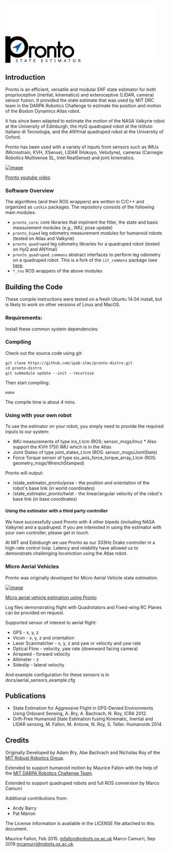 [<img src="pronto_core/doc/pronto_logotype_se.svg" width="480" height="185.3">]()


## Introduction

Pronto is an efficient, versatile and modular EKF state estimator for both
proprioceptive (inertial, kinematics) and exteroceptive (LIDAR, camera) sensor
fusion. It provided the state estimate that was used by MIT DRC team in the
DARPA Robotics Challenge to estimate the position and motion of the Boston
Dynamics Atlas robot.

It has since been adapted to estimate the motion of the NASA Valkyrie robot at
the University of Edinburgh, the HyQ quadruped robot at the Istituto Italiano di
Tecnologia, and the ANYmal quadruped robot at the University of Oxford.

Pronto has been used with a variety of inputs from sensors such as IMUs
(Microstrain, KVH, XSense), LIDAR (Hokuyo, Velodyne), cameras
(Carnegie Robotics Multisense SL, Intel RealSense) and joint
kinematics.

[![image](http://img.youtube.com/vi/V_DxB76MkE4/0.jpg)](https://www.youtube.com/watch?v=V_DxB76MkE4)

[Pronto youtube video](https://www.youtube.com/watch?v=V_DxB76MkE4)

### Software Overview

The algorithms (and their ROS wrappers) are written in C/C++ and organized as
`catkin` packages.
The repository consists of the following main modules:

- `pronto_core`: core libraries that implment the filter, the state and
basic measurement modules (e.g., IMU, pose update)
- `pronto_biped` leg odometry measurement modules for humanoid robots (tested
on Atlas and Valkyrie)
- `pronto_quadruped` leg odometry libraries for a quadruped robot (tested on
HyQ and ANYmal)
- `pronto_quadruped_commons` abstract interfaces to perform leg odometry on a
quadruped robot. This is a fork of the `iit_commons` package (see
[here](https://github.com/iit-DLSLab/iit_commons).
- `*_ros` ROS wrappers of the above modules


Building the Code
-----------------

These compile instructions were tested on a fresh Ubuntu 14.04 install,
but is likely to work on other versions of Linux and MacOS.

### Requirements:

Install these common system dependencies:

### Compiling

Check out the source code using git:

    git clone https://github.com/ipab-slmc/pronto-distro.git
    cd pronto-distro
    git submodule update --init --recursive

Then start compiling:

    make

The compile time is about 4 mins.

### Using with your own robot

To use the estimator on your robot, you simply need
to provide the required inputs to our system:

-   IMU measurements of type ins\_t.lcm (ROS: sensor\_msgs/Imu)
    \* Also support the KVH 1750 IMU which is in the Atlas
-   Joint States of type joint\_states\_t.lcm (ROS:
    sensor\_msgs/JointState)
-   Force Torque sensor of type six\_axis\_force\_torque\_array\_t.lcm
    (ROS: geometry\_msgs/WrenchStamped)

Pronto will output:

-   /state_estimator_pronto/pose - the position and orientation of the robot's
    base link (in world coordinates)
-  /state_estimator_pronto/twist - the linear/angular velocity of the robot's base link (in base coordinates)

#### Using the estimator with a third party controller

We have successfully used Pronto with 4 other bipeds (including NASA
Valkyrie) and a quadruped. If you are interested in using the estimator
with your own controller, please get in touch.

At MIT and Edinburgh we use Pronto as our 333Hz Drake controller in a
high-rate control loop. Latency and relability have allowed us to
demonstrate challenging locomotion using the Atlas robot.

### Micro Aerial Vehicles

Pronto was originally developed for Micro Aerial Vehicle state
estimation.

[![image](http://img.youtube.com/vi/kYs215TgI7c/0.jpg)](https://www.youtube.com/watch?v=kYs215TgI7c)

[Micro aerial vehicle estimation using
Pronto](https://www.youtube.com/watch?v=kYs215TgI7c)

Log files demonstrating flight with Quadrotators and Fixed-wing RC
Planes can be provided on request.

Supported sensor of interest to aerial flight:

-   GPS - x, y, z
-   Vicon - x, y, z and orientation
-   Laser Scanmatcher - x, y, z and yaw or velocity and yaw rate
-   Optical Flow - velocity, yaw rate (downward facing camera)
-   Airspeed - forward velocity
-   Altimeter - z
-   Sideslip - lateral velocity

And example configuration for these sensors is in
docs/aerial\_sensors\_example.cfg

Publications
------------

-   State Estimation for Aggressive Flight in GPS-Denied Environments
    Using Onboard Sensing, A. Bry, A. Bachrach, N. Roy, ICRA 2012.
-   Drift-Free Humanoid State Estimation fusing Kinematic, Inertial and
    LIDAR sensing, M. Fallon, M. Antone, N. Roy, S. Teller. Humanoids
    2014.

Credits
-------

Originally Developed by Adam Bry, Abe Bachrach and Nicholas Roy of the
[MIT Robust Robotics Group](http://groups.csail.mit.edu/rrg/).

Extended to support humanoid motion by Maurice Fallon with the help of
the [MIT DARPA Robotics Challenge Team](http://www.drc.mit.edu).

Extended to support quadruped robots and full ROS conversion by 
Marco Camurri 

Additional contributions from:

-   Andy Barry
-   Pat Marion

The License information is available in the LICENSE file attached to
this document.

Maurice Fallon, Feb 2015. <mfallon@robots.ox.ac.uk>
Marco Camurri, Sep 2019 <mcamurri@robots.ox.ac.uk>

